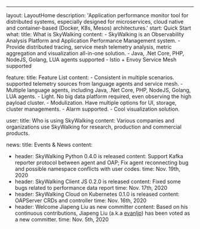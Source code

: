 ---
layout: LayoutHome
description: 'Application performance monitor tool for distributed systems, especially designed for microservices, cloud native and container-based (Docker, K8s, Mesos) architectures.'
start: Quick Start
what:
  title: What is SkyWalking
  content:
    - SkyWalking is an Observability Analysis Platform and Application Performance Management system.
    - Provide distributed tracing, service mesh telemetry analysis, metric aggregation and visualization all-in-one solution.
    - Java, .Net Core, PHP, NodeJS, Golang, LUA agents supported
    - Istio + Envoy Service Mesh supported

feature:
  title: Feature List
  content:
    - Consistent in multiple scenarios. supported telemetry sources from language agents and service mesh.
    - Multiple language agents, including Java, .Net Core, PHP, NodeJS, Golang, LUA agents.
    - Light. No big data platform required, even observing the high payload cluster.
    - Modulization. Have multiple options for UI, storage, cluster managements.
    - Alarm supported.
    - Cool visualization solution.

user:
  title: Who is using SkyWalking
  content: Various companies and organizations use SkyWalking for research, production and commercial products.

news:
  title: Events & News
  content:
  - header: SkyWalking Python 0.4.0 is released
    content: Support Kafka reporter protocol between agent and OAP; Fix agent reconnecting bug and possible namespace conflicts with user codes.
    time: Nov. 19th, 2020
  - header: SkyWalking Client JS 0.2.0 is released
    content: Fixed some bugs related to performance data report
    time: Nov. 17th, 2020
  - header: SkyWalking Cloud on Kubernetes 0.1.0 is released
    content: OAPServer CRDs and controller
    time: Nov. 16th, 2020
  - header: Welcome Jiapeng Liu as new committer
    content: Based on his continuous contributions, Jiapeng Liu (a.k.a [evanljp](https://github.com/evanljp)) has been voted as a new committer.
    time: Nov. 5th, 2020
